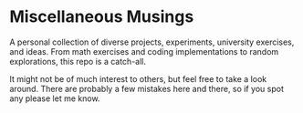 # Miscellaneous Musings

A personal collection of diverse projects, experiments, university exercises, and ideas. From math exercises and coding implementations to random explorations, this repo is a catch-all.

It might not be of much interest to others, but feel free to take a look around. There are probably a few mistakes here and there, so if you spot any please let me know.
